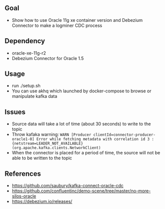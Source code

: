 ## Goal
- Show how to use Oracle 11g xe container version and Debezium Connector to make a logminer CDC process

## Dependency
- oracle-xe-11g-r2
- Debezium Connector for Oracle 1.5

## Usage
- run ./setup.sh
- You can use akhq which launched by docker-compose to browse or manipulate kafka data

## Issues
- Source data will take a lot of time (about 30 seconds) to write to the topic
- Throw kafaka warning: `WARN [Producer clientId=connector-producer-oracle1-0] Error while fetching metadata with correlation id 3 : {netstream=LEADER_NOT_AVAILABLE} (org.apache.kafka.clients.NetworkClient)`
- When the connector is placed for a period of time, the source will not be able to be written to the topic

## References
- https://github.com/saubury/kafka-connect-oracle-cdc
- https://github.com/confluentinc/demo-scene/tree/master/no-more-silos-oracle
- https://debezium.io/releases/